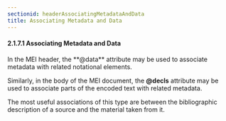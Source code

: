 ```yaml
---
sectionid: headerAssociatingMetadataAndData
title: Associating Metadata and Data
---
```



<h4 id="headerAssociatingMetadataAndData">
   <span class="headingNumber">2.1.7.1</span>
   <span class="head">Associating Metadata and Data</span>
</h4>
In the MEI header, the **@data** attribute may be used to associate metadata with
related notational elements.


<!-- TODO:
      <egXML xmlns="http://www.tei-c.org/ns/Examples" xml:space="preserve" >
<!-\- NEED EXAMPLE HERE! -\->
      </egXML>-->
Similarly, in the body of the MEI document, the **@decls** attribute may be used to
associate parts of the encoded text with related metadata.


<!-- TODO:
        <egXML xmlns="http://www.tei-c.org/ns/Examples" xml:space="preserve" >
<!-\- NEED EXAMPLE HERE! -\->
        </egXML>-->
The most useful associations of this type are between the bibliographic description
of a
source and the material taken from it.

